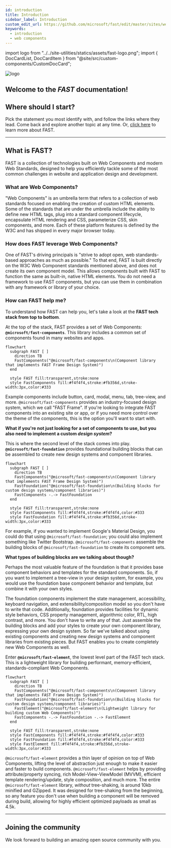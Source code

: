 ```yaml
---
id: introduction
title: Introduction
sidebar_label: Introduction
custom_edit_url: https://github.com/microsoft/fast/edit/master/sites/website/src/docs/introduction.md
keywords:
  - introduction
  - web components
---
```


import logo from "../../site-utilities/statics/assets/fast-logo.png";
import { DocCardList, DocCardItem } from "@site/src/custom-components/CustomDocCard";

<div
    style={{
        margin: "20px",
        display: "flex",
        justifyContent: "center",
        alignItems: "center",
    }}
>
    <img src={logo} alt="logo" style={{ width: "100px", height: "100px" }} />
</div>
<div
    style={{
        marginBottom: "80px",
        display: "flex",
        justifyContent: "center",
        alignItems: "center",
    }}
>
    <h2>
        Welcome to the <i>FAST</i> documentation!
    </h2>
</div>

## Where should I start?

Pick the statement you most identify with, and follow the links where they lead. Come back and explore another topic at any time. Or, [click here](#what-is-fast) to learn more about FAST.

<DocCardList>
  <DocCardItem
    href="./components/getting-started"
    title="I want ready-made components"
    description="The @microsoft/fast-components library contains Web Components built on top of our standard component and design system foundation. Jump to the component docs."
  />
  <DocCardItem
    href="./fast-element/getting-started"
    title="I want to build my own components"
    description="The fast-element library is a lightweight means to easily build performant, memory-efficient, standards-compliant Web Components. Jump to the fast-element docs."
  />
  <DocCardItem
    href="./design-systems/overview"
    title="I want to build my own design system"
    description="FAST Frame is the name of our highly configurable design system. It is made up of a set of Web Components and accompanying design tokens. Jump to the design system docs."
  />
  <DocCardItem
    href="./integrations/introduction"
    title="I want to integrate FAST"
    description="FAST libraries can be used on their own to build modern web sites and apps, but they can also be used with a wide variety of existing technologies. Jump to the integration docs."
  />
  <DocCardItem
    href="./resources/cheat-sheet"
    title="I want to look at a quick reference"
    description="A quick reference for FAST packages, using/building components, design systems/tokens, and how to make contributions to FAST. Jump to the cheat sheet doc."
  />
  <DocCardItem
    href="./community/contributor-guide"
    title="I want to contribute to FAST"
    description="To get started as a contributor, read our code of conduct and contributor guides. Join our Discord server and look at good first issues. Jump to the contributor guide docs."
  />
</DocCardList>

<hr />

## What is FAST?

FAST is a collection of technologies built on Web Components and modern Web Standards, designed to help you efficiently tackle some of the most common challenges in website and application design and development.

### What are Web Components?

"Web Components" is an umbrella term that refers to a collection of web standards focused on enabling the creation of custom HTML elements. Some of the standards that are under the umbrella include the ability to define new HTML tags, plug into a standard component lifecycle, encapsulate HTML rendering and CSS, parameterize CSS, skin components, and more. Each of these platform features is defined by the W3C and has shipped in every major browser today.

### How does FAST leverage Web Components?

One of FAST's driving principals is "strive to adopt open, web standards-based approaches as much as possible." To that end, FAST is built directly on the W3C Web Component standards mentioned above, and does not create its own component model. This allows components built with FAST to function the same as built-in, native HTML elements. You do not need a framework to use FAST components, but you can use them in combination with any framework or library of your choice.

### How can FAST help me?

To understand how FAST can help you, let's take a look at the **FAST tech stack from top to bottom**. 

At the top of the stack, FAST provides a set of Web Components: **`@microsoft/fast-components`**. This library includes a common set of components found in many websites and apps.

<div markdown="1" style={{ display:"flex", justifyContent:"center", marginBottom:"20px" }}>

```mermaid
flowchart
  subgraph FAST [ ]
    direction TB
    FastComponents("@microsoft/fast-components\n(Component library that implements FAST Frame Design System)")
  end

  style FAST fill:transparent,stroke:none
  style FastComponents fill:#f4f4f4,stroke:#fb356d,stroke-width:3px,color:#333
```

</div>

Example components include button, card, modal, menu, tab, tree-view, and more. `@microsoft/fast-components` provides an industry-focused design system, which we call "FAST Frame". If you're looking to integrate FAST components into an existing site or app, or if you need more control over the theme of the components, this is the option you'll want to start with.

**What if you're not just looking for a set of components to use, but you also need to implement a custom *design system*?** 

This is where the second level of the stack comes into play. **`@microsoft/fast-foundation`** provides foundational building blocks that can be assembled to create new design systems and component libraries. 

<div markdown="1" style={{ display:"flex", justifyContent:"center", marginBottom:"20px" }}>

```mermaid
flowchart
  subgraph FAST [ ]
    direction TB
    FastComponents("@microsoft/fast-components\n(Component library that implements FAST Frame Design System)")
    FastFoundation("@microsoft/fast-foundation\n(Building blocks for custom design systems/component libraries)")
    FastComponents -.-> FastFoundation
  end

  style FAST fill:transparent,stroke:none
  style FastComponents fill:#f4f4f4,stroke:#f4f4f4,color:#333
  style FastFoundation fill:#f4f4f4,stroke:#fb356d,stroke-width:3px,color:#333
```
</div>

For example, if you wanted to implement Google's Material Design, you could do that using `@microsoft/fast-foundation`; you could also implement something like Twitter Bootstrap. `@microsoft/fast-components` assemble the building blocks of `@microsoft/fast-foundation` to create its component sets. 

**What types of building blocks are we talking about though?** 

Perhaps the most valuable feature of the foundation is that it provides base component behaviors and templates for the standard components. So, if you want to implement a tree-view in your design system, for example, you would use the foundation base component behavior and template, but combine it with your own styles. 

The foundation components implement the state management, accessibility, keyboard navigation, and extensibility/composition model so you don't have to write that code. Additionally, foundation provides facilities for dynamic style behaviors, CSS property management, algorithmic color, RTL, high contrast, and more. You don't have to write any of that. Just assemble the building blocks and add your styles to create your own component library, expressing your own design system. So far we've talked about using existing components and creating new design systems and component libraries from existing pieces. But FAST enables you to create completely new Web Components as well. 

Enter **`@microsoft/fast-element`**, the lowest level part of the FAST tech stack. This is a lightweight library for building performant, memory-efficient, standards-compliant Web Components.

<div markdown="1" style={{ display:"flex", justifyContent:"center", marginBottom:"20px" }}>

```mermaid
flowchart
  subgraph FAST [ ]
    direction TB
    FastComponents("@microsoft/fast-components\n(Component library that implements FAST Frame Design System)")
    FastFoundation("@microsoft/fast-foundation\n(Building blocks for custom design systems/component libraries)")
    FastElement("@microsoft/fast-element\n(Lightweight library for building custom Web Components)")
    FastComponents -.-> FastFoundation -.-> FastElement 
  end

  style FAST fill:transparent,stroke:none
  style FastComponents fill:#f4f4f4,stroke:#f4f4f4,color:#333
  style FastFoundation fill:#f4f4f4,stroke:#f4f4f4,color:#333
  style FastElement fill:#f4f4f4,stroke:#fb356d,stroke-width:3px,color:#333
```
</div>

`@microsoft/fast-element` provides a thin layer of opinion on top of Web Components, lifting the level of abstraction just enough to make it easier and faster to build components. `@microsoft/fast-element` helps by providing attribute/property syncing, rich Model-View-ViewModel (MVVM), efficient template rendering/update, style composition, and much more. The entire `@microsoft/fast-element` library, *without* tree-shaking, is around 10kb minified and GZipped. It was designed for tree-shaking from the beginning, so any feature you don't use when building a component will be removed during build, allowing for highly efficient optimized payloads as small as 4.5k.

<DocCardList>
  <DocCardItem
    href="./resources/glossary"
    title="Glossary"
    description="A glossary of terms, which includes Design System, Design Token, ES2015, Evergreen Browser, Houdini, Polyfill, Time to Interactive (TTI), Transpiler, and Web Components."
  />
  <DocCardItem
    href="./resources/faq"
    title="FAQ"
    description="A list of frequently asked questions (e.g. What are Web Components, Why should I choose Web Components over [other JavaScript framework], etc)."
  />
</DocCardList>

<hr />

## Joining the community

We look forward to building an amazing open source community with you.

<DocCardList>
  <DocCardItem
    href="https://discord.gg/FcSNfg4"
    title="Discord"
    description="Join our active community on Discord. Follow the latest updates and contributions, ask questions, give feedback, or keep up on our reading list."
  />
  <DocCardItem
    href="https://github.com/Microsoft/fast/issues/new/choose"
    title="GitHub"
    description="Explore the FAST repository on GitHub and try out our components, utilities, and tools. Or, mix-and-match with your own solutions."
  />
  <DocCardItem
    href="https://twitter.com/FAST_UI"
    title="Twitter"
    description="Follow along as we share out the latest happenings on Twitter. You will find important updates, announcements, and sneak peeks."
  />
    <DocCardItem
    href="https://medium.com/fast-design"
    title="Medium"
    description="Read articles published on our official FAST blog. Like, comment, share, and bookmark content. Sign up for our monthly newsletter, FAST Monthly."
  />
</DocCardList>

